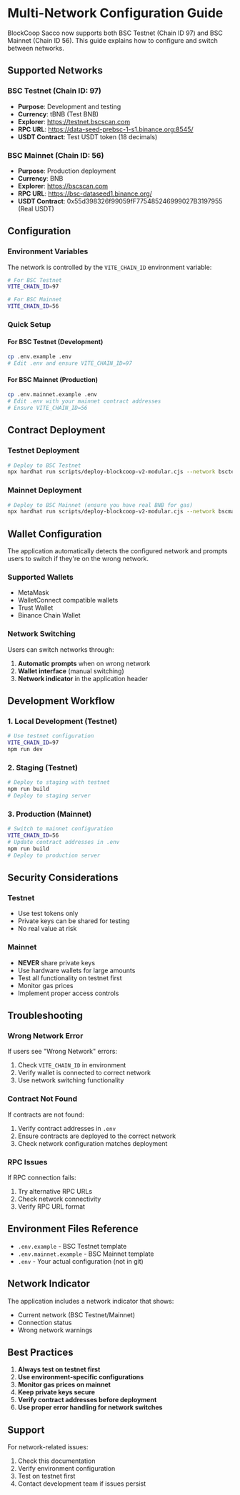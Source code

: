 # Multi-Network Configuration Guide

BlockCoop Sacco now supports both BSC Testnet (Chain ID 97) and BSC Mainnet (Chain ID 56). This guide explains how to configure and switch between networks.

## Supported Networks

### BSC Testnet (Chain ID: 97)
- **Purpose**: Development and testing
- **Currency**: tBNB (Test BNB)
- **Explorer**: https://testnet.bscscan.com
- **RPC URL**: https://data-seed-prebsc-1-s1.binance.org:8545/
- **USDT Contract**: Test USDT token (18 decimals)

### BSC Mainnet (Chain ID: 56)
- **Purpose**: Production deployment
- **Currency**: BNB
- **Explorer**: https://bscscan.com
- **RPC URL**: https://bsc-dataseed1.binance.org/
- **USDT Contract**: 0x55d398326f99059fF775485246999027B3197955 (Real USDT)

## Configuration

### Environment Variables

The network is controlled by the `VITE_CHAIN_ID` environment variable:

```bash
# For BSC Testnet
VITE_CHAIN_ID=97

# For BSC Mainnet
VITE_CHAIN_ID=56
```

### Quick Setup

#### For BSC Testnet (Development)
```bash
cp .env.example .env
# Edit .env and ensure VITE_CHAIN_ID=97
```

#### For BSC Mainnet (Production)
```bash
cp .env.mainnet.example .env
# Edit .env with your mainnet contract addresses
# Ensure VITE_CHAIN_ID=56
```

## Contract Deployment

### Testnet Deployment
```bash
# Deploy to BSC Testnet
npx hardhat run scripts/deploy-blockcoop-v2-modular.cjs --network bsctestnet
```

### Mainnet Deployment
```bash
# Deploy to BSC Mainnet (ensure you have real BNB for gas)
npx hardhat run scripts/deploy-blockcoop-v2-modular.cjs --network bscmainnet
```

## Wallet Configuration

The application automatically detects the configured network and prompts users to switch if they're on the wrong network.

### Supported Wallets
- MetaMask
- WalletConnect compatible wallets
- Trust Wallet
- Binance Chain Wallet

### Network Switching
Users can switch networks through:
1. **Automatic prompts** when on wrong network
2. **Wallet interface** (manual switching)
3. **Network indicator** in the application header

## Development Workflow

### 1. Local Development (Testnet)
```bash
# Use testnet configuration
VITE_CHAIN_ID=97
npm run dev
```

### 2. Staging (Testnet)
```bash
# Deploy to staging with testnet
npm run build
# Deploy to staging server
```

### 3. Production (Mainnet)
```bash
# Switch to mainnet configuration
VITE_CHAIN_ID=56
# Update contract addresses in .env
npm run build
# Deploy to production server
```

## Security Considerations

### Testnet
- Use test tokens only
- Private keys can be shared for testing
- No real value at risk

### Mainnet
- **NEVER** share private keys
- Use hardware wallets for large amounts
- Test all functionality on testnet first
- Monitor gas prices
- Implement proper access controls

## Troubleshooting

### Wrong Network Error
If users see "Wrong Network" errors:
1. Check `VITE_CHAIN_ID` in environment
2. Verify wallet is connected to correct network
3. Use network switching functionality

### Contract Not Found
If contracts are not found:
1. Verify contract addresses in `.env`
2. Ensure contracts are deployed to the correct network
3. Check network configuration matches deployment

### RPC Issues
If RPC connection fails:
1. Try alternative RPC URLs
2. Check network connectivity
3. Verify RPC URL format

## Environment Files Reference

- `.env.example` - BSC Testnet template
- `.env.mainnet.example` - BSC Mainnet template
- `.env` - Your actual configuration (not in git)

## Network Indicator

The application includes a network indicator that shows:
- Current network (BSC Testnet/Mainnet)
- Connection status
- Wrong network warnings

## Best Practices

1. **Always test on testnet first**
2. **Use environment-specific configurations**
3. **Monitor gas prices on mainnet**
4. **Keep private keys secure**
5. **Verify contract addresses before deployment**
6. **Use proper error handling for network switches**

## Support

For network-related issues:
1. Check this documentation
2. Verify environment configuration
3. Test on testnet first
4. Contact development team if issues persist
